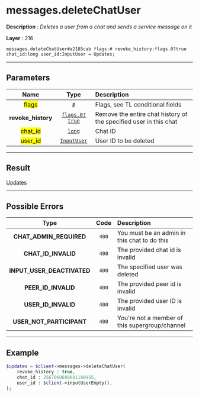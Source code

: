 # messages.deleteChatUser

**Description** : *Deletes a user from a chat and sends a service message on it*

**Layer** : 216

```tl
messages.deleteChatUser#a2185cab flags:# revoke_history:flags.0?true chat_id:long user_id:InputUser = Updates;
```

---

## Parameters

| Name | Type | Description |
| :---: | :---: | :--- |
| <mark>flags</mark> | [`#`](type/#) | Flags, see TL conditional fields |
| **revoke_history** | [`flags.0?true`](type/true) | Remove the entire chat history of the specified user in this chat |
| <mark>chat_id</mark> | [`long`](type/long) | Chat ID |
| <mark>user_id</mark> | [`InputUser`](type/InputUser) | User ID to be deleted |

---

## Result

[Updates](type/Updates)

---

## Possible Errors

| Type | Code | Description |
| :---: | :---: | :--- |
| **CHAT_ADMIN_REQUIRED** | `400` | You must be an admin in this chat to do this |
| **CHAT_ID_INVALID** | `400` | The provided chat id is invalid |
| **INPUT_USER_DEACTIVATED** | `400` | The specified user was deleted |
| **PEER_ID_INVALID** | `400` | The provided peer id is invalid |
| **USER_ID_INVALID** | `400` | The provided user ID is invalid |
| **USER_NOT_PARTICIPANT** | `400` | You're not a member of this supergroup/channel |

---

## Example

```php
$updates = $client->messages->deleteChatUser(
	revoke_history : true,
	chat_id : 2567060608681180955,
	user_id : $client->inputUserEmpty(),
);
```
